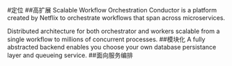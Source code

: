 #定位
##高扩展
Scalable Workflow Orchestration
Conductor is a platform created by Netflix to orchestrate workflows that span across microservices.

Distributed architecture for both orchestrator and workers scalable from a single workflow to millions of concurrent processes.
##模块化
A fully abstracted backend enables you choose your own database persistance layer and queueing service.
##面向服务编排
